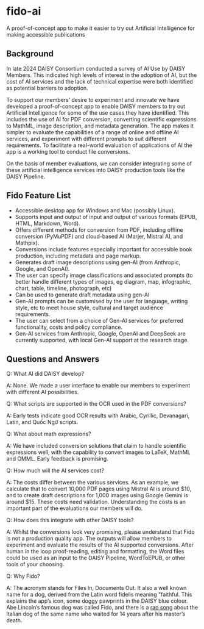 # fido-ai
A proof-of-concept app to make it easier to try out Artificial Intelligence for making accessible publications

## Background
In late 2024 DAISY Consortium conducted a survey of AI Use by DAISY Members. This indicated high levels of interest in the adoption of AI, but the cost of AI services and the lack of technical expertise were both identified as potential barriers to adoption. 

To support our members’ desire to experiment and innovate we have developed a proof-of-concept app to enable DAISY members to try out Artificial Intelligence for some of the use cases they have identified. This includes the use of AI for PDF conversion, converting scientific expressions to MathML, image description, and metadata generation. The app makes it simpler to evaluate the capabilities of a range of online and offline AI services, and experiment with different prompts to suit different requirements. To facilitate a real-world evaluation of applications of AI the app is a working tool to conduct file conversions.

On the basis of member evaluations, we can consider integrating some of these artificial intelligence services into DAISY production tools like the DAISY Pipeline.

## Fido Feature List
-	Accessible desktop app for Windows and Mac (possibly Linux).
-	Supports input and output of input and output of various formats (EPUB, HTML, Markdown, Word).
-	Offers different methods for conversion from PDF, including offline conversion (PyMuPDF) and cloud-based AI (Marjer, Mistral AI, and Mathpix).
-	Conversions include features especially important for accessible book production, including metadata and page markup.
-	Generates draft image descriptions using gen-AI (from Anthropic, Google, and OpenAI).
-	The user can specify image classifications and associated prompts (to better handle different types of images, eg diagram, map, infographic, chart, table, timeline, photograph, etc)
-	Can be used to generate draft metadata using gen-AI
-	Gen-AI prompts can be customised by the user for language, writing style, etc to meet house style, cultural and target audience requirements.
-	The user can select from a choice of Gen-AI services for preferred functionality, costs and policy compliance.
-	Gen-AI services from Anthropic, Google, OpenAI and DeepSeek are currently supported, with local Gen-AI support at the research stage.

## Questions and Answers
Q: What AI did DAISY develop?

A: None. We made a user interface to enable our members to experiment with different AI possibilities.

Q: What scripts are supported in the OCR used in the PDF conversions?

A: Early tests indicate good OCR results with Arabic, Cyrillic, Devanagari, Latin, and Quốc Ngữ scripts.

Q: What about math expressions?

A: We have included conversion solutions that claim to handle scientific expressions well, with the capability to convert images to LaTeX, MathML and OMML. Early feedback is promising.

Q: How much will the AI services cost?

A: The costs differ between the various services. As an example, we calculate that to convert 10,000 PDF pages using Mistral AI is around $10, and to create draft descriptions for 1,000 images using Google Gemini is around $15. These costs need validation. Understanding the costs is an important part of the evaluations our members will do.

Q: How does this integrate with other DAISY tools?

A: Whilst the conversions look very promising, please understand that Fido is not a production quality app. The outputs will allow members to experiment and evaluate the results of the AI supported conversions. After human in the loop proof-reading, editing and formatting, the Word files could be used as an input to the DAISY Pipeline, WordToEPUB, or other tools of your choosing.

Q: Why Fido?

A: The acronym stands for Files In, Documents Out. It also a well known name for a dog, derived from the Latin word fidelis meaning "faithful. This explains the app’s icon, some doggy pawprints in the DAISY blue colour. Abe Lincoln’s famous dog was called Fido, and there is a [rap song](https://youtu.be/E4GXQ3ZlDf4?si=OtxaB3peklX4Y1HX) about the Italian dog of the same name who waited for 14 years after his master’s death.
